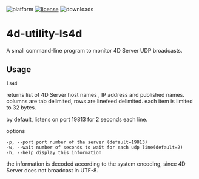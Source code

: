 ![platform](https://img.shields.io/static/v1?label=platform&message=mac-intel%20|%20mac-arm%20|%20win-32%20|%20win-64&color=blue)
[![license](https://img.shields.io/github/license/miyako/4d-utility-ls4d)](LICENSE)
![downloads](https://img.shields.io/github/downloads/miyako/4d-utility-ls4d/total)

4d-utility-ls4d
===============

A small command-line program to monitor 4D Server UDP broadcasts.

Usage
-----

```
ls4d
```

returns list of 4D Server host names , IP address and published names. 
columns are tab delimited, rows are linefeed delimited.
each item is limited to 32 bytes.

by default, listens on port 19813 for 2 seconds each line.

options

```
-p, --port port number of the server (default=19813)
-w, --wait number of seconds to wait for each udp line(default=2)
-h, --help display this information
```

the information is decoded according to the system encoding,
since 4D Server does not broadcast in UTF-8.



